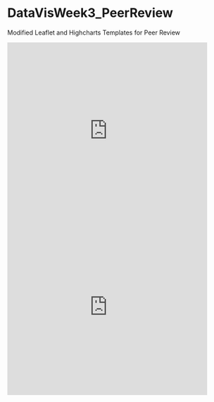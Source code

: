 # DataVisWeek3_PeerReview
Modified Leaflet and Highcharts Templates for Peer Review

 
<iframe src="https://catata-fish.github.io/leaflet-map-simple/" style="border:0px #FFFFFF none;" scrolling="no" frameborder="1" marginheight="0px" marginwidth="0px" height="400px" width="90%"></iframe>
 
 
<iframe src="https://catata-fish.github.io/highcharts-scatter-csv/" style="border:0px #FFFFFF none;" scrolling="no" frameborder="1" marginheight="0px" marginwidth="0px" height="400px" width="90%"></iframe>
